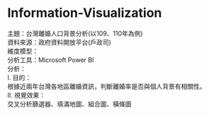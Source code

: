 # Information-Visualization
主題：台灣離婚人口背景分析(以109、110年為例)  
資料來源：政府資料開放平台(戶政司)  
維度模型：  
分析工具：Microsoft Power BI  
分析：  
I.	目的：  
根據近兩年台灣各地區離婚資訊，判斷離婚率是否與個人背景有相關性。  
II.	視覺效果：  
交叉分析篩選器、填滿地圖、組合圖、橫條圖
